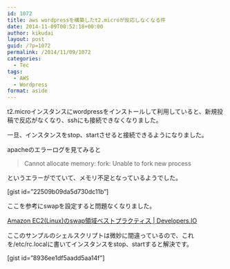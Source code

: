 ```yaml
---
id: 1072
title: aws wordpressを構築したt2.microが反応しなくなる件
date: 2014-11-09T00:52:18+00:00
author: kikudai
layout: post
guid: /?p=1072
permalink: /2014/11/09/1072
categories:
  - Tec
tags:
  - AWS
  - Wordpress
format: aside
---
```

t2.microインスタンスにwordpressをインストールして利用していると、新規投稿で反応がなくなり、sshにも接続できなくなりました。<!--more-->

一旦、インスタンスをstop、startさせると接続できるようになりました。

apacheのエラーログを見てみると

> Cannot allocate memory: fork: Unable to fork new process

というエラーがでていて、メモリ不足となっているようでした。

[gist id=&#8221;22509b09da5d730dc11b&#8221;]

ここを参考にswapを設定すると問題なくなりました。

<a title="Amazon EC2(Linux)のswap領域ベストプラクティス | Developers.IO" href="http://dev.classmethod.jp/cloud/ec2linux-swap-bestpractice/" target="_blank">Amazon EC2(Linux)のswap領域ベストプラクティス | Developers.IO</a>

ここのサンプルのシェルスクリプトは微妙に間違っているので、これを/etc/rc.localに書いてインスタンスをstop、startすると解決です。

[gist id=&#8221;8936ee1df5aadd5aa14f&#8221;]